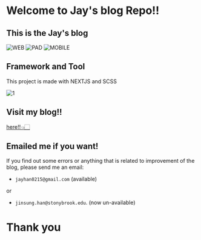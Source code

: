 # Welcome to Jay's blog Repo!!

## This is the Jay's blog

![WEB](https://github.com/jinscodes/Blog_nextJS/assets/87598134/1e989f1f-5d39-4b1a-b94d-b3c358ad5015)
![PAD](https://github.com/jinscodes/Blog_nextJS/assets/87598134/276e026d-de54-470c-adb1-c325c0c654b2)
![MOBILE](https://github.com/jinscodes/Blog_nextJS/assets/87598134/d937e8d9-2535-453c-b118-acdc8a34e207)

## Framework and Tool

This project is made with NEXTJS and SCSS

![1](https://github.com/jinscodes/Blog_nextJS/assets/87598134/d6923097-827a-43bb-896d-dbc5c72fdda3)

## Visit my blog!! 

[here!!👈🏻](https://jay-h-blog.vercel.app/)

## Emailed me if you want!

If you find out some errors or anything that is related to improvement of the blog, please send me an email:

- `jayhan0215@gmail.com` (available)

 or 
 
- `jinsung.han@stonybrook.edu`. (now un-available)

# Thank you
